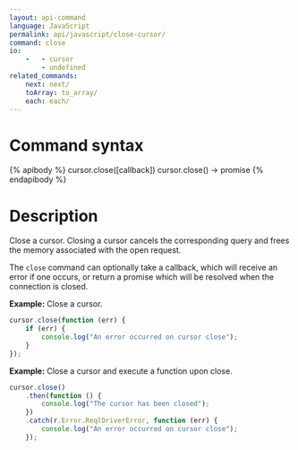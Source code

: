 ```yaml
---
layout: api-command
language: JavaScript
permalink: api/javascript/close-cursor/
command: close
io:
    -   - cursor
        - undefined
related_commands:
    next: next/
    toArray: to_array/
    each: each/
---
```


# Command syntax #

{% apibody %}
cursor.close([callback])
cursor.close() &rarr; promise
{% endapibody %}

# Description #

Close a cursor. Closing a cursor cancels the corresponding query and frees the memory associated with the open request.

The `close` command can optionally take a callback, which will receive an error if one occurs, or return a promise which will be resolved when the connection is closed.

__Example:__ Close a cursor.

```js
cursor.close(function (err) {
    if (err) {
        console.log("An error occurred on cursor close");
    }
});
```

__Example:__ Close a cursor and execute a function upon close.

```js
cursor.close()
    .then(function () {
        console.log("The cursor has been closed");
    })
    .catch(r.Error.ReqlDriverError, function (err) {
        console.log("An error occurred on cursor close");
    });
```
